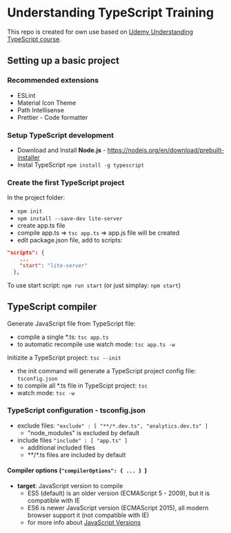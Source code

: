 # Understanding TypeScript Training

This repo is created for own use based on [Udemy Understanding TypeScript course](https://www.udemy.com/course/understanding-typescript).

## Setting up a basic project 

### Recommended extensions

- ESLint
- Material Icon Theme
- Path Intellisense
- Prettier - Code formatter

### Setup TypeScript development

- Download and Install **Node.js** - https://nodejs.org/en/download/prebuilt-installer
- Instal TypeScript `npm install -g typescript`

### Create the first TypeScript project

In the project folder:
- `npm init`
- `npm install --save-dev lite-server`
- create app.ts file
- compile app.ts => `tsc app.ts` => app.js file will be created
- edit package.json file, add to scripts:
```json
"scripts": {
    ...
    "start": "lite-server"
  },
```

To use start script: `npm run start` (or just simplay: `npm start`)

## TypeScript compiler

Generate JavaScript file from TypeScript file:
- compile a single *.ts: `tsc app.ts`
- to automatic recompile use watch mode: `tsc app.ts -w`

Initizite a TypeScript project: `tsc --init`
- the init command will generate a TypeScript project config file: `tsconfig.json`
- to compile all *.ts file in TypeScipt project: `tsc`
- watch mode: `tsc -w`

### TypeScript configuration - tsconfig.json

- exclude files: `"exclude" : [ "**/*.dev.ts", "analytics.dev.ts" ]`
  - "node_modules" is excluded by default
- include files `"include" : [ "app.ts" ]`
  - additional included files
  - **/*.ts files are included by default

#### Compiler options (`"compilerOptions": { ... } `)

- **target**: JavaScript version to compile
  - ES5 (default) is an older version (ECMAScript 5 - 2009), but it is compatible with IE
  - ES6 is newer JavaScript version (ECMAScript 2015), all modern browser support it (not compatible with IE)
  - for more info about [JavaScript Versions](https://www.w3schools.com/Js/js_versions.asp)
 